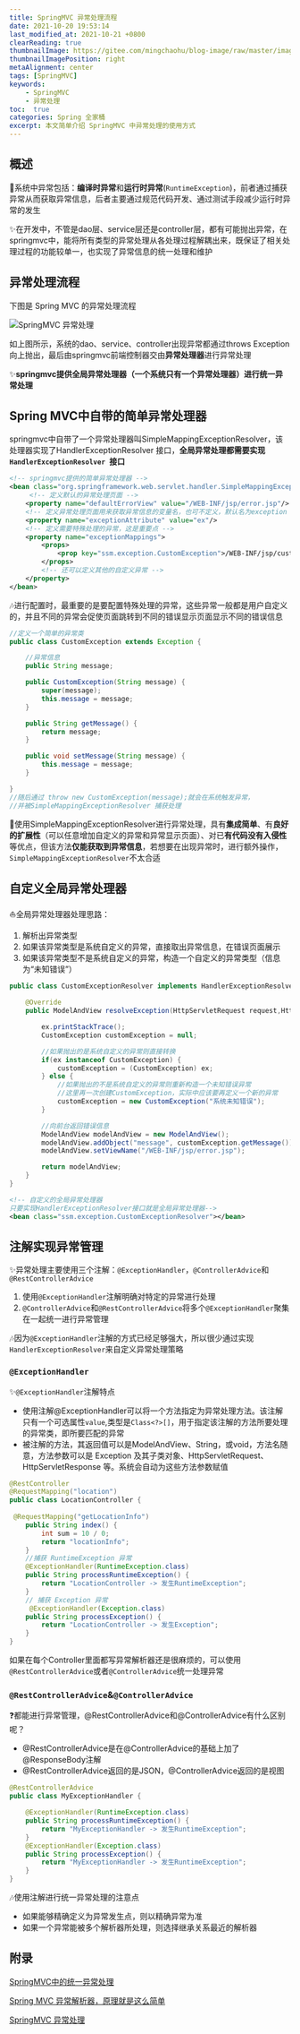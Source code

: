 ```yaml
---
title: SpringMVC 异常处理流程
date: 2021-10-20 19:53:14
last_modified_at: 2021-10-21 +0800
clearReading: true
thumbnailImage: https://gitee.com/mingchaohu/blog-image/raw/master/image/springMVC_Exception.png
thumbnailImagePosition: right
metaAlignment: center
tags: [SpringMVC]
keywords:
    - SpringMVC
    - 异常处理
toc:  true
categories: Spring 全家桶
excerpt: 本文简单介绍 SpringMVC 中异常处理的使用方式
---
```

<!--toc-->

## 概述

:book:系统中异常包括：**编译时异常**和**运行时异常**(`RuntimeException`)，前者通过捕获异常从而获取异常信息，后者主要通过规范代码开发、通过测试手段减少运行时异常的发生

:sparkles:在开发中，不管是dao层、service层还是controller层，都有可能抛出异常，在springmvc中，能将所有类型的异常处理从各处理过程解耦出来，既保证了相关处理过程的功能较单一，也实现了异常信息的统一处理和维护

## 异常处理流程

下图是 Spring MVC 的异常处理流程

![SpringMVC 异常处理](https://gitee.com/mingchaohu/blog-image/raw/master/image/springMVC_Exception.png)

如上图所示，系统的dao、service、controller出现异常都通过throws Exception向上抛出，最后由springmvc前端控制器交由**异常处理器**进行异常处理

:sparkles:**springmvc提供全局异常处理器（一个系统只有一个异常处理器）进行统一异常处理**

## Spring MVC中自带的简单异常处理器

springmvc中自带了一个异常处理器叫SimpleMappingExceptionResolver，该处理器实现了HandlerExceptionResolver 接口，**全局异常处理都需要实现`HandlerExceptionResolver `接口**

```xml
<!-- springmvc提供的简单异常处理器 -->
<bean class="org.springframework.web.servlet.handler.SimpleMappingExceptionResolver">
     <!-- 定义默认的异常处理页面 -->
    <property name="defaultErrorView" value="/WEB-INF/jsp/error.jsp"/>
    <!-- 定义异常处理页面用来获取异常信息的变量名，也可不定义，默认名为exception --> 
    <property name="exceptionAttribute" value="ex"/>
    <!-- 定义需要特殊处理的异常，这是重要点 --> 
    <property name="exceptionMappings">
        <props>
            <prop key="ssm.exception.CustomException">/WEB-INF/jsp/custom_error.jsp</prop>
        </props>
        <!-- 还可以定义其他的自定义异常 -->
    </property>
</bean>
```

:notes:进行配置时，最重要的是要配置特殊处理的异常，这些异常一般都是用户自定义的，并且不同的异常会促使页面跳转到不同的错误显示页面显示不同的错误信息

```java
//定义一个简单的异常类
public class CustomException extends Exception {

    //异常信息
    public String message;

    public CustomException(String message) {
        super(message);
        this.message = message;
    }

    public String getMessage() {
        return message;
    }

    public void setMessage(String message) {
        this.message = message;
    }

}
//随后通过 throw new CustomException(message);就会在系统触发异常，
//并被SimpleMappingExceptionResolver 捕获处理
```

:notebook:使用SimpleMappingExceptionResolver进行异常处理，具有**集成简单**、有**良好的扩展性**（可以任意增加自定义的异常和异常显示页面）、对已**有代码没有入侵性**等优点，但该方法**仅能获取到异常信息**，若想要在出现异常时，进行额外操作，`SimpleMappingExceptionResolver`不太合适

## 自定义全局异常处理器

:sailboat:全局异常处理器处理思路：

1. 解析出异常类型
2. 如果该异常类型是系统自定义的异常，直接取出异常信息，在错误页面展示
3. 如果该异常类型不是系统自定义的异常，构造一个自定义的异常类型（信息为“未知错误”）

```java
public class CustomExceptionResolver implements HandlerExceptionResolver {

    @Override
    public ModelAndView resolveException(HttpServletRequest request,HttpServletResponse response, Object handler, Exception ex) {

        ex.printStackTrace();
        CustomException customException = null;

        //如果抛出的是系统自定义的异常则直接转换
        if(ex instanceof CustomException) {
            customException = (CustomException) ex;
        } else {
            //如果抛出的不是系统自定义的异常则重新构造一个未知错误异常
            //这里再一次创建CustomException，实际中应该要再定义一个新的异常
            customException = new CustomException("系统未知错误");
        }

        //向前台返回错误信息
        ModelAndView modelAndView = new ModelAndView();
        modelAndView.addObject("message", customException.getMessage());
        modelAndView.setViewName("/WEB-INF/jsp/error.jsp");

        return modelAndView;
    }
}
```

```xml
<!-- 自定义的全局异常处理器
只要实现HandlerExceptionResolver接口就是全局异常处理器-->
<bean class="ssm.exception.CustomExceptionResolver"></bean> 
```

## 注解实现异常管理

:sparkles:异常处理主要使用三个注解：`@ExceptionHandler`，`@ControllerAdvice`和`@RestControllerAdvice`

1. 使用`@ExceptionHandler`注解明确对特定的异常进行处理
2. `@ControllerAdvice`和`@RestControllerAdvice`将多个`@ExceptionHandler`聚集在一起统一进行异常管理

:notes:因为`@ExceptionHandler`注解的方式已经足够强大，所以很少通过实现`HandlerExceptionResolver`来自定义异常处理策略

### `@ExceptionHandler`

:sparkles:`@ExceptionHandler`注解特点

- 使用注解@ExceptionHandler可以将一个方法指定为异常处理方法。该注解只有一个可选属性`value`,类型是`Class<?>[]`，用于指定该注解的方法所要处理的异常类，即所要匹配的异常
- 被注解的方法，其返回值可以是ModelAndView、String，或void，方法名随意，方法参数可以是 Exception 及其子类对象、HttpServletRequest、HttpServletResponse 等。系统会自动为这些方法参数赋值

```java
@RestController
@RequestMapping("location")
public class LocationController {
    
 @RequestMapping("getLocationInfo")
    public String index() {
        int sum = 10 / 0;
        return "locationInfo";
    }
    //捕获 RuntimeException 异常
    @ExceptionHandler(RuntimeException.class)
    public String processRuntimeException() {
        return "LocationController -> 发生RuntimeException";
    }
    // 捕获 Exception 异常
     @ExceptionHandler(Exception.class)
    public String processException() {
        return "LocationController -> 发生Exception";
    }
}
```

如果在每个Controller里面都写异常解析器还是很麻烦的，可以使用`@RestControllerAdvice`或者`@ControllerAdvice`统一处理异常

### `@RestControllerAdvice`&`@ControllerAdvice`

:question:都能进行异常管理，@RestControllerAdvice和@ControllerAdvice有什么区别呢？

- @RestControllerAdvice是在@ControllerAdvice的基础上加了@ResponseBody注解
- @RestControllerAdvice返回的是JSON，@ControllerAdvice返回的是视图

```java
@RestControllerAdvice
public class MyExceptionHandler {

    @ExceptionHandler(RuntimeException.class)
    public String processRuntimeException() {
        return "MyExceptionHandler -> 发生RuntimeException";
    }
    @ExceptionHandler(Exception.class)
    public String processException() {
        return "MyExceptionHandler -> 发生RuntimeException";
    }
}
```

:notes:使用注解进行统一异常处理的注意点

- 如果能够精确定义为异常发生点，则以精确异常为准
- 如果一个异常能被多个解析器所处理，则选择继承关系最近的解析器

## 附录

[SpringMVC中的统一异常处理](https://blog.csdn.net/eson_15/article/details/51731567)

[Spring MVC 异常解析器，原理就是这么简单](https://cloud.tencent.com/developer/article/1650039)

[SpringMVC 异常处理](https://segmentfault.com/a/1190000039333785)



